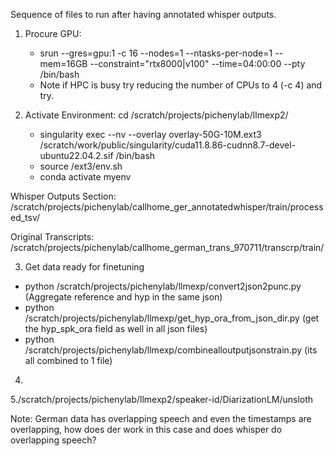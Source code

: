 Sequence of files to run after having annotated whisper outputs.

1. Procure GPU:
   - srun --gres=gpu:1 -c 16 --nodes=1 --ntasks-per-node=1 --mem=16GB --constraint="rtx8000|v100" --time=04:00:00 --pty /bin/bash
   - Note if HPC is busy try reducing the number of CPUs to 4 (-c 4) and try.

2. Activate Environment: cd /scratch/projects/pichenylab/llmexp2/
   - singularity exec --nv --overlay  overlay-50G-10M.ext3 /scratch/work/public/singularity/cuda11.8.86-cudnn8.7-devel-ubuntu22.04.2.sif /bin/bash
   - source /ext3/env.sh
   - conda activate myenv

Whisper Outputs Section: /scratch/projects/pichenylab/callhome_ger_annotatedwhisper/train/processed_tsv/

Original Transcripts: /scratch/projects/pichenylab/callhome_german_trans_970711/transcrp/train/

3. Get data ready for finetuning
 - python /scratch/projects/pichenylab/llmexp/convert2json2punc.py (Aggregate reference and hyp in the same json)
 - python /scratch/projects/pichenylab/llmexp/get_hyp_ora_from_json_dir.py (get the hyp_spk_ora field as well in all json files)
 - python /scratch/projects/pichenylab/llmexp/combinealloutputjsonstrain.py (its all combined to 1 file)

 4.
 5./scratch/projects/pichenylab/llmexp2/speaker-id/DiarizationLM/unsloth

Note:
German data has overlapping speech and even the timestamps are overlapping, how does der work in this case and does whisper do overlapping speech?
 

